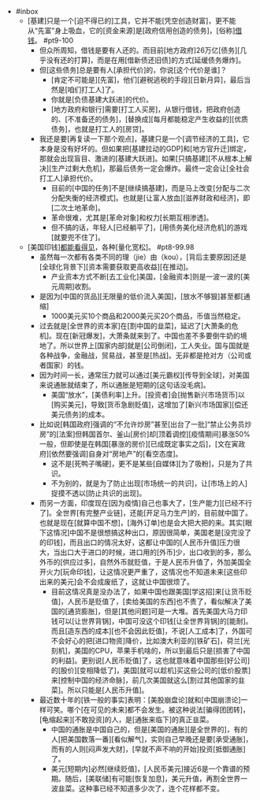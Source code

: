 - #inbox
    - [基建]只是一个[迫不得已的]工具，它并不能[凭空创造财富]，更不能从“先富”身上吸血，它的[资金来源]是[政府信用创造的债务]，[俗称][借钱](https://www.zhihu.com/question/57233488/answer/1952003851)。 #pt9-100
        - 但众所周知，借钱是要有人还的。而目前[地方政府]26万亿[债务][几乎没有还的打算]，而是在用[借新债还旧债]的方式[延缓债务爆炸]。
        - 但[这些债务]总是要有人[承担代价]的，你说[这个代价是谁]？
            - [肯定不可能是][先富]，他们[避税逃税的手段][日新月异]，最后当然是[咱们打工人]了。
            - 你就是[负债基建大跃进]的代价。
            - [地方政府和银行]需要[打工人买房]，从银行借钱，把政府创造的、[不准备还的债务]，[替换成][每月都能稳定产生收益的][优质债务]，也就是打工人的[房贷]。
        - 我还是要[再复读一下那个观点]，基建只是一个[调节经济的工具]，它本身是没有好坏的。但如果把[基建拉动的GDP]和[地方官升迁]绑定，那就会出现盲目、激进的[基建大跃进]。如果[只搞基建][不从根本上解决][生产过剩大危机]，那最后债务一定会爆炸。最终一定会让[全社会打工人]承担代价。
            - 目前的[中国的任务]不是[继续搞基建]，而是马上改变[分配与二次分配失衡的经济模式]。也就是[让富人放血][滋养财政和经济]，即[二次土地革命]。
            - 革命很难，尤其是[革命对象]和权力[长期互相渗透]。
            - 但不搞的话，年轻人[已经躺平了]，[用债务美化经济危机]的游戏[就要兜不住了]。
    - [美国印钱][都能看得见](https://www.zhihu.com/question/461935081)，各种[量化宽松]。 #pt8-99.98
        - 虽然每一次都有各类不同的理（jie）由（kou），[背后主要原因]还是[全球化背景下][资本需要获取更高收益][在推动]。
            - 产业资本方式不断[去工业化]美国，[金融资本]则是一波一波的[美元周期]收割。
        - 是因为[中国的货品][无限量的低价流入美国]，[放水不够狠]甚至都[通缩]
            - 1000美元买10个商品和2000美元买20个商品，币值当然稳定。
        - 过去就是[全世界的资本家]在[割中国的韭菜]，延迟了[大萧条的危机]。现在[新冠爆发]，大萧条就来到了。中国也差不多要倒牛奶的境地了。所以世界上[国家内部]就是[公司倒闭]，工人失业。国与国就是各种战争，金融战，贸易战，甚至是[热战]。无非都是抢对方（公司或者国家）的钱。
        - 因为时间一长，通常压力就可以通过[美元霸权][传导到全球]，对美国来说通胀就结束了，所以通胀是短期的[这句话没毛病]。
            - 美国“放水”，[美债利率]上升。[投资者]会[抛售新兴市场货币]以[购买美元]，导致[货币急剧贬值]，这增加了[新兴市场国家][偿还美元债务]的成本。
        - 比如说[韩国政府]强调的“不允许炒房”甚至[出台了一批]“禁止公务员炒房”的[法案]但韩国首尔、釜山[房价]却[顶着调控][疫情期间]暴涨50%一般，但即使是在韩国[暴涨的房价][已成既定事实之后]，[文在寅政府][依然要强调]自身对“房地产”的[看空态度]。
            - 这不是[死鸭子嘴硬]，更不是某些[自媒体][为了吸粉]，只是为了共识。
            - 不为别的，就是为了防止出现[市场统一的共识]，让[市场上的人]捉摸不透以[防止共识的出现]。
        - 而另一方面，印度现在[因为疫情]自己也事大了，[生产能力][已经不行了]。全世界[有完整产业链]，还能[开足马力生产]的，目前就中国了。也就是现在[就算中国不想]，[海外订单]也是会大把大把的来。其实[眼下这情况]中国不是很想搞这种出口，原因很简单，美国老是[没完没了的印钱]，而且出口的情况太好，这都让中国的[人民币升值]压力很大，当出口大于进口的时候，进口用的[外币]少，出口收到的多，那么外币的[供应过多]，自然外币就贬值，于是人民币升值了，外加美国全开火力[玩命印钱]，让这情况更严重了，这情况也不知道未来[这些印出来的美元]会不会成废纸了，这就让中国很烦了。
            - 目前这情况真是没办法了，如果中国也跟美国[学这招]来[让货币贬值]，人民币是贬值了，[卖给美国的东西]也不贵了，看似解决了美国的[通货膨胀]，但是[其他问题]可是一大堆。首先美国大马力印钱可以[让世界背锅]，中国可没这个印钱[让全世界背锅]的[能耐]。而且[造东西的成本][也不会因此贬值]，不说[人工成本]了，外国可不会好心的把[进口物资]降价，比如澳大利亚的[铁矿石]，荷兰[光刻机]，美国的CPU，苹果手机啥的，所以到最后只是[损害了中国的利益]。更别说[人民币贬值]了，这也就意味着中国那些[好公司]的[股价][变相降低了]，美国[就可以趁机]买这些公司的[低价股票]来[控制中国的经济命脉]，前几次美国就这么[割过其他国家的韭菜]。所以只能是[人民币升值]。
        - 最近数十年的[铁一般的事实]表明：[美股崩盘论]就和[中国崩溃论]一样可笑。哪个[在可见的未来]都不会发生。被这种说法[骗得团团转]，[龟缩起来][不敢投资]的人，是[通胀来临下]的真正韭菜。
            - 中国的通胀是中国自己的，但是[美国的通胀][是全世界的]，有的人[把美国数落一番][看似解气]，实则自己早晚还是要[承受通胀]，而有的人则[闷声发大财]，[早就不声不响的开始]投资[抵御通胀]了。
            - 美元[短期内]必然[继续贬值]，[人民币美元]接近6是一个靠谱的预期。随后，[美联储]有可能[恢复加息]，美元升值，再割全世界一波韭菜。这种事已经不知道多少次了，连个花样都不变。
